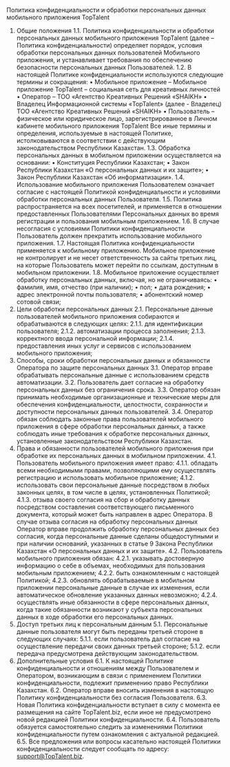 Политика конфиденциальности и обработки персональных данных мобильного приложения TopTalent
1. Общие положения
1.1. Политика конфиденциальности и обработки персональных данных  мобильного приложения TopTalent (далее – Политика конфиденциальности) определяет порядок, условия обработки персональных данных пользователей Мобильного приложения, и устанавливает требования по обеспечению безопасности персональных данных Пользователей.
1.2. В настоящей Политике конфиденциальности используются следующие термины и сокращения:
•	Мобильное приложение – Мобильное приложение TopTalent – социальная сеть для креативных личностей 
•	Оператор – ТОО «Агентство Креативных Решений «SHAIKH»
•	Владелец Информационной системы «TopTalent» (далее - Владелец) ТОО «Агентство Креативных Решений «SHAIKH»
•	Пользователь – физическое или юридическое лицо, зарегистрированное в Личном кабинете мобильного приложения TopTalent
Все иные термины и определения, используемые в настоящей Политике, истолковываются в соответствии с действующим законодательством Республики Казахстан.
1.3. Обработка персональных данных в мобильном приложении  осуществляется на основании:
•	Конституция Республики Казахстан;
•	Закон Республики Казахстан «О персональных данных и их защите»;
•	Закон Республики Казахстан «Об информатизации».
1.4. Использование мобильного приложения Пользователем означает согласие с настоящей Политикой конфиденциальности и условиями обработки персональных данных Пользователя.
1.5. Политика распространяется на всех посетителей, и применяется в отношении предоставленных Пользователями Персональных данных во время регистрации и пользования мобильным приложением.
1.6. В случае несогласия с условиями Политики конфиденциальности Пользователь должен прекратить использование мобильного приложения.
1.7. Настоящая Политика конфиденциальности применяется к мобильному приложению. Мобильное приложение не контролирует и не несет ответственность за сайты третьих лиц, на которые Пользователь может перейти по ссылкам, доступным в мобильном приложении.
1.8. Мобильное приложение осуществляет обработку персональных данных, включая, но не ограничиваясь:
•	фамилия, имя, отчество (при наличии);
•	пол;
•	дата рождения;
•	адрес электронной почты пользователя;
•	абонентский номер сотовой связи;
2. Цели обработки персональных данных
2.1. Персональные данные пользователей мобильного приложения собираются и обрабатываются в следующих целях:
2.1.1. для идентификации пользователя;
2.1.2. автоматизации процесса заполнения;
2.1.3. корректного ввода персональной информации;
2.1.4. предоставления иных услуг и сервисов с использованием мобильного приложения;
3. Способы,   сроки обработки персональных данных и обязанности Оператора по защите персональных данных
3.1. Оператор вправе обрабатывать персональные данные с использованием средств автоматизации.
3.2. Пользователь дает согласие на обработку персональных данных без ограничения срока.
3.3. Оператор обязан принимать необходимые организационные и технические меры для обеспечения конфиденциальности, целостности, сохранности и доступности персональных данных пользователей.
3.4. Оператор обязан соблюдать законные права пользователей мобильного приложения в сфере обработки персональных данных, а также соблюдать иные требования к обработке персональных данных, установленные законодательством Республики Казахстан.
4. Права и обязанности пользователей мобильного приложения при обработке их персональных данных в мобильном приложении.
4.1. Пользователь мобильного приложения имеет право:
4.1.1. обладать всеми необходимыми правами, позволяющими ему осуществлять регистрацию и использовать мобильное приложение;
4.1.2. использовать свои персональные данные посредством в любых законных целях, в том числе в целях, установленных Политикой;
4.1.3. отзыва своего согласия на сбор и обработку данных посредством составления соответствующего письменного документа, который может быть направлен в адрес Оператора. В случае отзыва согласия на обработку персональных данных Оператор вправе продолжить обработку персональных данных без согласия, когда персональные данные сделаны общедоступными и при наличии оснований, указанных в статье 9 Закона Республики Казахстан «О персональных данных и их защите».
4.2. Пользователь мобильного приложения обязан:
4.2.1. указывать достоверную информацию о себе в объемах, необходимых для пользования мобильным приложением;
4.2.2. быть ознакомленным с настоящей Политикой;
4.2.3. обновлять обрабатываемые в мобильном приложении  персональные данные в случае их изменения, если автоматическое обновление указанных данных невозможно;
4.2.4. осуществлять иные обязанности в сфере персональных данных, когда такие обязанности возникают у субъекта персональных данных в ходе обработки его персональных данных.
5. Доступ третьих лиц к персональным данным
5.1. Персональные данные пользователя могут быть переданы третьей стороне в следующих случаях:
5.1.1. если пользователь дал согласие на осуществление передачи своих данных третьей стороне; 
5.1.2. если передача предусмотрена действующим законодательством.
6. Дополнительные условия
6.1. К настоящей Политике конфиденциальности и отношениям между Пользователем и Оператором, возникающим в связи с применением Политики конфиденциальности, подлежит применению право Республики Казахстан.
6.2. Оператор вправе вносить изменения в настоящую Политику конфиденциальности без согласия Пользователя.
6.3. Новая Политика конфиденциальности вступает в силу с момента ее размещения на сайте TopTalent.biz, если иное не предусмотрено новой редакцией Политики конфиденциальности.
6.4. Пользователь обязуется самостоятельно следить за изменениями Политики конфиденциальности путем ознакомления с актуальной редакцией.
6.5. Все предложения или вопросы касательно настоящей Политики конфиденциальности следует сообщать по адресу: support@TopTalent.biz.

